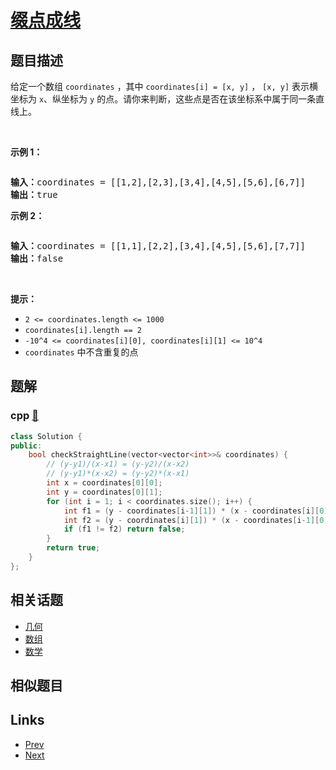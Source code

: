 
# [缀点成线](https://leetcode-cn.com/problems/check-if-it-is-a-straight-line)

## 题目描述

<p>给定一个数组&nbsp;<code>coordinates</code>&nbsp;，其中&nbsp;<code>coordinates[i] = [x, y]</code>&nbsp;，<meta charset="UTF-8" />&nbsp;<code>[x, y]</code>&nbsp;表示横坐标为 <code>x</code>、纵坐标为 <code>y</code>&nbsp;的点。请你来判断，这些点是否在该坐标系中属于同一条直线上。</p>

<p>&nbsp;</p>

<p><strong>示例 1：</strong></p>

<p><img alt="" src="https://assets.leetcode-cn.com/aliyun-lc-upload/uploads/2019/10/19/untitled-diagram-2.jpg" /></p>

<pre>
<strong>输入：</strong>coordinates = [[1,2],[2,3],[3,4],[4,5],[5,6],[6,7]]
<strong>输出：</strong>true
</pre>

<p><strong>示例 2：</strong></p>

<p><strong><img alt="" src="https://assets.leetcode-cn.com/aliyun-lc-upload/uploads/2019/10/19/untitled-diagram-1.jpg" /></strong></p>

<pre>
<strong>输入：</strong>coordinates = [[1,1],[2,2],[3,4],[4,5],[5,6],[7,7]]
<strong>输出：</strong>false
</pre>

<p>&nbsp;</p>

<p><strong>提示：</strong></p>

<ul>
	<li><code>2 &lt;=&nbsp;coordinates.length &lt;= 1000</code></li>
	<li><code>coordinates[i].length == 2</code></li>
	<li><code>-10^4 &lt;=&nbsp;coordinates[i][0],&nbsp;coordinates[i][1] &lt;= 10^4</code></li>
	<li><code>coordinates</code>&nbsp;中不含重复的点</li>
</ul>


## 题解

### cpp [🔗](check-if-it-is-a-straight-line.cpp) 
```cpp
class Solution {
public:
    bool checkStraightLine(vector<vector<int>>& coordinates) {
        // (y-y1)/(x-x1) = (y-y2)/(x-x2)
        // (y-y1)*(x-x2) = (y-y2)*(x-x1)
        int x = coordinates[0][0];
        int y = coordinates[0][1];
        for (int i = 1; i < coordinates.size(); i++) {
            int f1 = (y - coordinates[i-1][1]) * (x - coordinates[i][0]);
            int f2 = (y - coordinates[i][1]) * (x - coordinates[i-1][0]);
            if (f1 != f2) return false;
        }
        return true;
    }
};
```


## 相关话题

- [几何](../../tags/geometry.md) 
- [数组](../../tags/array.md) 
- [数学](../../tags/math.md) 


## 相似题目



## Links

- [Prev](../the-dining-philosophers/README.md) 
- [Next](../traffic-light-controlled-intersection/README.md) 

